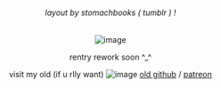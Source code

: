 <div align="center">

<h6 align="center"> layout by stomachbooks ( tumblr ) ! </h6> 

![image](https://64.media.tumblr.com/20ea850feff0bc305f3f975f08c61a90/1d0a80f02f33a668-93/s1280x1920/332c836b3a55b410b7bc87408b607c18cf857d7b.gifv)

rentry rework soon ^_^

visit my old (if u rlly want) ![image](https://64.media.tumblr.com/7491f85b89601521803658f2ef7da389/f720cbb9b57884be-5a/s75x75_c1/788c52db061d0e80cd0d27e6b873dccaebd9f643.gifv) [old github](https://github.com/traumatictoe) / [patreon](https://www.patreon.com/kaydiez)
